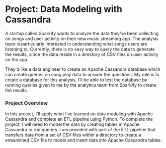# Project: Data Modeling with Cassandra
A startup called Sparkify wants to analyze the data they've been collecting on songs and user activity on their new music streaming app. The analysis team is particularly interested in understanding what songs users are listening to. Currently, there is no easy way to query the data to generate the results, since the data reside in a directory of CSV files on user activity on the app.

They'd like a data engineer to create an Apache Cassandra database which can create queries on song play data to answer the questions. My role is to create a database for this analysis. I'll be able to test the database by running queries given to me by the analytics team from Sparkify to create the results.

### Project Overview
In this project, I'll apply what I've learned on data modeling with Apache Cassandra and complete an ETL pipeline using Python. To complete the project, I will need to model the data by creating tables in Apache Cassandra to run queries. I am provided with part of the ETL pipeline that transfers data from a set of CSV files within a directory to create a streamlined CSV file to model and insert data into Apache Cassandra tables.

